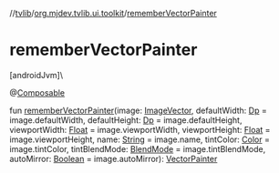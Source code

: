 //[tvlib](../../index.md)/[org.mjdev.tvlib.ui.toolkit](index.md)/[rememberVectorPainter](remember-vector-painter.md)

# rememberVectorPainter

[androidJvm]\

@[Composable](https://developer.android.com/reference/kotlin/androidx/compose/runtime/Composable.html)

fun [rememberVectorPainter](remember-vector-painter.md)(image: [ImageVector](https://developer.android.com/reference/kotlin/androidx/compose/ui/graphics/vector/ImageVector.html), defaultWidth: [Dp](https://developer.android.com/reference/kotlin/androidx/compose/ui/unit/Dp.html) = image.defaultWidth, defaultHeight: [Dp](https://developer.android.com/reference/kotlin/androidx/compose/ui/unit/Dp.html) = image.defaultHeight, viewportWidth: [Float](https://kotlinlang.org/api/latest/jvm/stdlib/kotlin/-float/index.html) = image.viewportWidth, viewportHeight: [Float](https://kotlinlang.org/api/latest/jvm/stdlib/kotlin/-float/index.html) = image.viewportHeight, name: [String](https://kotlinlang.org/api/latest/jvm/stdlib/kotlin/-string/index.html) = image.name, tintColor: [Color](https://developer.android.com/reference/kotlin/androidx/compose/ui/graphics/Color.html) = image.tintColor, tintBlendMode: [BlendMode](https://developer.android.com/reference/kotlin/androidx/compose/ui/graphics/BlendMode.html) = image.tintBlendMode, autoMirror: [Boolean](https://kotlinlang.org/api/latest/jvm/stdlib/kotlin/-boolean/index.html) = image.autoMirror): [VectorPainter](https://developer.android.com/reference/kotlin/androidx/compose/ui/graphics/vector/VectorPainter.html)
